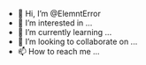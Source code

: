 - 👋 Hi, I’m @ElemntError
- 👀 I’m interested in ...
- 🌱 I’m currently learning ...
- 💞️ I’m looking to collaborate on ...
- 📫 How to reach me ...

<!---
ElemntError/ElemntError is a ✨ special ✨ repository because its `README.md` (this file) appears on your GitHub profile.
You can click the Preview link to take a look at your changes.
--->
